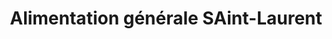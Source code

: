 ---
title: "Alimentation générale SAint-Laurent"
url: /le-puy-en-velay/alimentation-generale-saint-laurent/
shop: commodité
---